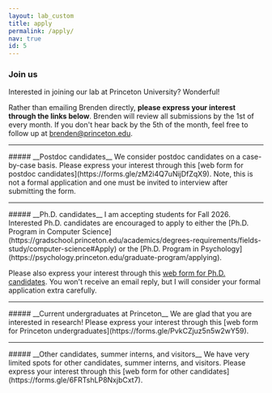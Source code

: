 ```yaml
---
layout: lab_custom
title: apply
permalink: /apply/
nav: true
id: 5
---
```

### __Join us__

Interested in joining our lab at Princeton University? Wonderful!

Rather than emailing Brenden directly, __please express your interest through the links below__. Brenden will review all submissions by the 1st of every month. If you don't hear back by the 5th of the month, feel free to follow up at brenden@princeton.edu.

<hr class='invis'>
##### __Postdoc candidates__
We consider postdoc candidates on a case-by-case basis. Please express your interest through this [web form for postdoc candidates](https://forms.gle/zM2i4Q7uNijDfZqX9). Note, this is not a formal application and one must be invited to interview after submitting the form.

<hr class='invis'>
##### __Ph.D. candidates__
I am accepting students for Fall 2026. Interested Ph.D. candidates are encouraged to apply to either the 
[Ph.D. Program in Computer Science](https://gradschool.princeton.edu/academics/degrees-requirements/fields-study/computer-science#Apply)
or the [Ph.D. Program in Psychology](https://psychology.princeton.edu/graduate-program/applying).

Please also express your interest through this [web form for Ph.D. candidates](https://forms.gle/AXoau6Q7xuZnhUeaA). You won't receive an email reply, but I will consider your formal application extra carefully.

<hr class='invis'>
##### __Current undergraduates at Princeton__
We are glad that you are interested in research! Please express your interest through this [web form for Princeton undergraduates](https://forms.gle/PvkCZjuz5n5w2wY59).

<hr class='invis'>
##### __Other candidates, summer interns, and visitors__
We have very limited spots for other candidates, summer interns, and visitors. Please express your interest through this [web form for other candidates](https://forms.gle/6FRTshLP8NxjbCxt7).